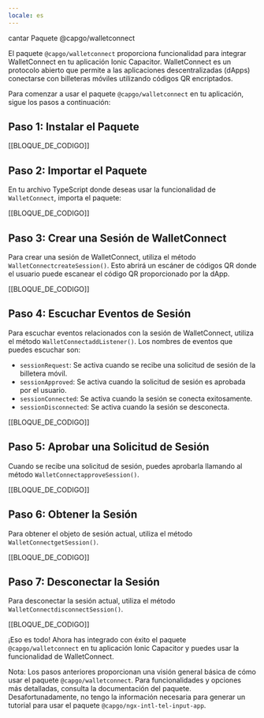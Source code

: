 ```yaml
---
locale: es
---
```


cantar Paquete @capgo/walletconnect

El paquete `@capgo/walletconnect` proporciona funcionalidad para integrar WalletConnect en tu aplicación Ionic Capacitor. WalletConnect es un protocolo abierto que permite a las aplicaciones descentralizadas (dApps) conectarse con billeteras móviles utilizando códigos QR encriptados.

Para comenzar a usar el paquete `@capgo/walletconnect` en tu aplicación, sigue los pasos a continuación:

## Paso 1: Instalar el Paquete

[[BLOQUE_DE_CODIGO]]

## Paso 2: Importar el Paquete

En tu archivo TypeScript donde deseas usar la funcionalidad de `WalletConnect`, importa el paquete:

[[BLOQUE_DE_CODIGO]]

## Paso 3: Crear una Sesión de WalletConnect

Para crear una sesión de WalletConnect, utiliza el método `WalletConnectcreateSession()`. Esto abrirá un escáner de códigos QR donde el usuario puede escanear el código QR proporcionado por la dApp.

[[BLOQUE_DE_CODIGO]]

## Paso 4: Escuchar Eventos de Sesión

Para escuchar eventos relacionados con la sesión de WalletConnect, utiliza el método `WalletConnectaddListener()`. Los nombres de eventos que puedes escuchar son:

- `sessionRequest`: Se activa cuando se recibe una solicitud de sesión de la billetera móvil.
- `sessionApproved`: Se activa cuando la solicitud de sesión es aprobada por el usuario.
- `sessionConnected`: Se activa cuando la sesión se conecta exitosamente.
- `sessionDisconnected`: Se activa cuando la sesión se desconecta.

[[BLOQUE_DE_CODIGO]]

## Paso 5: Aprobar una Solicitud de Sesión

Cuando se recibe una solicitud de sesión, puedes aprobarla llamando al método `WalletConnectapproveSession()`.

[[BLOQUE_DE_CODIGO]]

## Paso 6: Obtener la Sesión

Para obtener el objeto de sesión actual, utiliza el método `WalletConnectgetSession()`.

[[BLOQUE_DE_CODIGO]]

## Paso 7: Desconectar la Sesión

Para desconectar la sesión actual, utiliza el método `WalletConnectdisconnectSession()`.

[[BLOQUE_DE_CODIGO]]

¡Eso es todo! Ahora has integrado con éxito el paquete `@capgo/walletconnect` en tu aplicación Ionic Capacitor y puedes usar la funcionalidad de WalletConnect.

Nota: Los pasos anteriores proporcionan una visión general básica de cómo usar el paquete `@capgo/walletconnect`. Para funcionalidades y opciones más detalladas, consulta la documentación del paquete. Desafortunadamente, no tengo la información necesaria para generar un tutorial para usar el paquete `@capgo/ngx-intl-tel-input-app`.